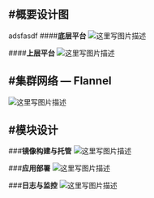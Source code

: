 #**概要设计图**
---
adsfasdf
####**底层平台**
![这里写图片描述](http://img.blog.csdn.net/20151205162738886)

####**上层平台**
![这里写图片描述](http://img.blog.csdn.net/20151205162906652)

#**集群网络 — Flannel**
---
![这里写图片描述](http://img.blog.csdn.net/20151205163004924)

#**模块设计**
---
###**镜像构建与托管**
![这里写图片描述](http://img.blog.csdn.net/20151205163051507)

###**应用部署**
![这里写图片描述](http://img.blog.csdn.net/20151205163215889)

###**日志与监控**
![这里写图片描述](http://img.blog.csdn.net/20151205163305850)

